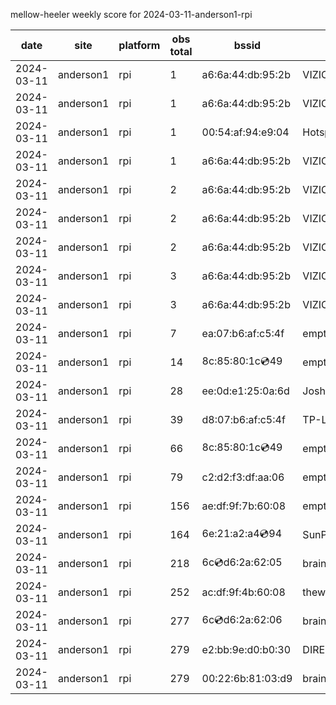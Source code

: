mellow-heeler weekly score for 2024-03-11-anderson1-rpi

|date|site|platform|obs total|bssid|ssid|lat|lng|
|--|--|--|--|--|--|--|--|
|2024-03-11|anderson1|rpi|1|a6:6a:44:db:95:2b|VIZIOCastAudio7578|0|0|
|2024-03-11|anderson1|rpi|1|a6:6a:44:db:95:2b|VIZIOCastAudio8723|0|0|
|2024-03-11|anderson1|rpi|1|00:54:af:94:e9:04|HotspotE904|0|0|
|2024-03-11|anderson1|rpi|1|a6:6a:44:db:95:2b|VIZIOCastAudio6779|0|0|
|2024-03-11|anderson1|rpi|2|a6:6a:44:db:95:2b|VIZIOCastAudio7891|0|0|
|2024-03-11|anderson1|rpi|2|a6:6a:44:db:95:2b|VIZIOCastAudio4672|0|0|
|2024-03-11|anderson1|rpi|2|a6:6a:44:db:95:2b|VIZIOCastAudio3651|0|0|
|2024-03-11|anderson1|rpi|3|a6:6a:44:db:95:2b|VIZIOCastAudio3981|0|0|
|2024-03-11|anderson1|rpi|3|a6:6a:44:db:95:2b|VIZIOCastAudio9517|0|0|
|2024-03-11|anderson1|rpi|7|ea:07:b6:af:c5:4f|empty_ssid|0|0|
|2024-03-11|anderson1|rpi|14|8c:85:80:1c:cd:49|empty_ssid|0|0|
|2024-03-11|anderson1|rpi|28|ee:0d:e1:25:0a:6d|JoshLily|0|0|
|2024-03-11|anderson1|rpi|39|d8:07:b6:af:c5:4f|TP-Link_C54F|0|0|
|2024-03-11|anderson1|rpi|66|8c:85:80:1c:cd:49|empty_ssid|0|0|
|2024-03-11|anderson1|rpi|79|c2:d2:f3:df:aa:06|empty_ssid|0|0|
|2024-03-11|anderson1|rpi|156|ae:df:9f:7b:60:08|empty_ssid|0|0|
|2024-03-11|anderson1|rpi|164|6e:21:a2:a4:cd:94|SunPower21450|0|0|
|2024-03-11|anderson1|rpi|218|6c:cd:d6:2a:62:05|braingang2_5GEXT|0|0|
|2024-03-11|anderson1|rpi|252|ac:df:9f:4b:60:08|theweef|0|0|
|2024-03-11|anderson1|rpi|277|6c:cd:d6:2a:62:06|braingang2_2GEXT|0|0|
|2024-03-11|anderson1|rpi|279|e2:bb:9e:d0:b0:30|DIRECT-9ED03030|0|0|
|2024-03-11|anderson1|rpi|279|00:22:6b:81:03:d9|braingang2|0|0|
